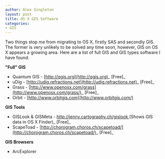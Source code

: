 ```yaml
---
author: Alex Singleton
layout: post
title: OS X GIS Software
categories:
- GIS
---
```


Two things stop me from migrating to OS X, firstly SAS and secondly GIS. The former is very unlikely to be solved any time soon, however, GIS on OS X appears a growing area. Here are a list of full GIS and GIS types software I have found:

**"Full" GIS**
	
  * Quantum GIS - [http://qgis.org](http://qgis.org)_ [Free]_
  * uDig - [http://udig.refractions.net](http://udig.refractions.net)_ [Free]_
  * Grass - [http://www.openosx.com/grass](http://www.openosx.com/grass/)_ [Free]_
  * Orbit - [http://www.orbitgis.com](http://www.orbitgis.com/)

**GIS Tools**
  * GISLook & GISMeta - [http://jenny.cartography.ch/gislook ](http://jenny.cartography.ch/gislook/ )(Shows GIS data in OS X Finder)_ [Free]_
  * ScapeToad - [http://chorogram.choros.ch/scapetoad/](http://chorogram.choros.ch/scapetoad/)_ [Free]_

**GIS Browsers**
  * ArcExplorer
